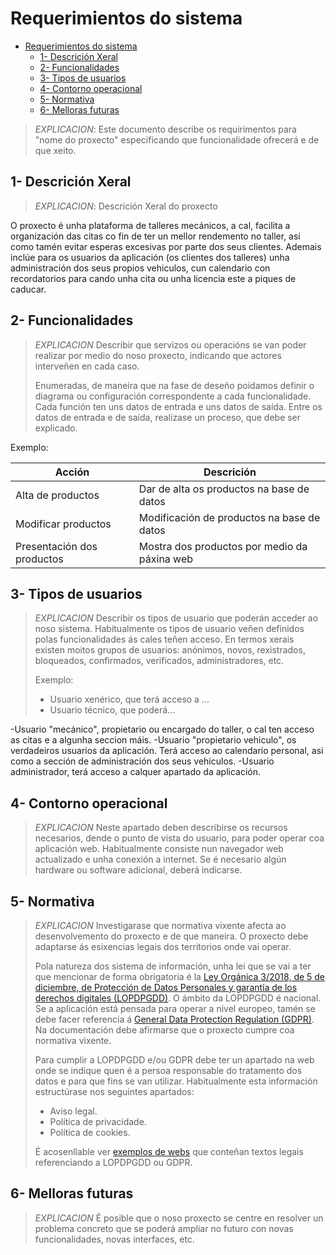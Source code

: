 # Requerimientos do sistema

- [Requerimientos do sistema](#requerimientos-do-sistema)
  - [1- Descrición Xeral](#1--descrición-xeral)
  - [2- Funcionalidades](#2--funcionalidades)
  - [3- Tipos de usuarios](#3--tipos-de-usuarios)
  - [4- Contorno operacional](#4--contorno-operacional)
  - [5- Normativa](#5--normativa)
  - [6- Melloras futuras](#6--melloras-futuras)

> *EXPLICACION*: Este documento describe os requirimentos para "nome do proxecto" especificando que funcionalidade ofrecerá e de que xeito.

## 1- Descrición Xeral

>*EXPLICACION*: Descrición Xeral do proxecto

O proxecto é unha plataforma de talleres mecánicos, a cal, facilita a organización das citas co fin de ter un mellor rendemento no taller, así como tamén evitar esperas excesivas por parte dos seus clientes. Ademais inclúe para os usuarios da aplicación (os clientes dos talleres) unha administración dos seus propios vehiculos, cun calendario con recordatorios para cando unha cita ou unha licencia este a piques de caducar.

## 2- Funcionalidades

>*EXPLICACION* Describir que servizos ou operacións se van poder realizar por medio do noso proxecto, indicando que actores interveñen en cada caso.
>
> Enumeradas, de maneira que na fase de deseño poidamos definir o diagrama ou configuración correspondente a cada funcionalidade.
> Cada función ten uns datos de entrada e uns datos de saída. Entre os datos de entrada e de saída, realízase un proceso, que debe ser explicado.

Exemplo:

| Acción   |  Descrición        |
|----------|--------------------|
| Alta de productos   | Dar de alta os productos na base de datos|
| Modificar productos | Modificación de productos na base de datos|
| Presentación dos productos  | Mostra dos productos por medio da páxina web |

## 3- Tipos de usuarios

> *EXPLICACION* Describir os tipos de usuario que poderán acceder ao noso sistema. Habitualmente os tipos de usuario veñen definidos polas funcionalidades ás cales teñen acceso. En termos xerais existen moitos grupos de usuarios: anónimos, novos, rexistrados, bloqueados, confirmados, verificados, administradores, etc.
>
> Exemplo:
>
> - Usuario xenérico, que terá acceso a ...
> - Usuario técnico, que poderá...

-Usuario "mecánico", propietario ou encargado do taller, o cal ten acceso as citas e a algunha seccion máis.
-Usuario "propietario vehiculo", os verdadeiros usuarios da aplicación. Terá acceso ao calendario personal, asi como a sección de administración dos seus vehiculos. 
-Usuario administrador, terá acceso a calquer apartado da aplicación. 

## 4- Contorno operacional

> *EXPLICACION* Neste apartado deben describirse os recursos necesarios, dende o punto de vista do usuario, para poder operar coa aplicación web. Habitualmente consiste nun navegador web actualizado e unha conexión a internet.
Se é necesario algún hardware ou software adicional, deberá indicarse.

## 5- Normativa

> *EXPLICACION* Investigarase que normativa vixente afecta ao desenvolvemento do proxecto e de que maneira. O proxecto debe adaptarse ás esixencias legais dos territorios onde vai operar.
> 
> Pola natureza dos sistema de información, unha lei que se vai a ter que mencionar de forma obrigatoria é la [Ley Orgánica 3/2018, de 5 de diciembre, de Protección de Datos Personales y garantía de los derechos digitales (LOPDPGDD)](https://www.boe.es/buscar/act.php?id=BOE-A-2018-16673). O ámbito da LOPDPGDD é nacional. Se a aplicación está pensada para operar a nivel europeo, tamén se debe facer referencia á [General Data Protection Regulation (GDPR)](https://eur-lex.europa.eu/eli/reg/2016/679/oj). Na documentación debe afirmarse que o proxecto cumpre coa normativa vixente.
>
> Para cumplir a LOPDPGDD e/ou GDPR debe ter un apartado na web onde se indique quen é a persoa responsable do tratamento dos datos e para que fins se van utilizar. Habitualmente esta información estructúrase nos seguintes apartados:
>
> - Aviso legal.
> - Política de privacidade.
> - Política de cookies.
>
> É acosenllable ver [exemplos de webs](https://www.spotify.com/es/legal/privacy-policy/) que conteñan textos legais referenciando a LOPDPGDD ou GDPR.

## 6- Melloras futuras

> *EXPLICACION* É posible que o noso proxecto se centre en resolver un problema concreto que se poderá ampliar no futuro con novas funcionalidades, novas interfaces, etc.

